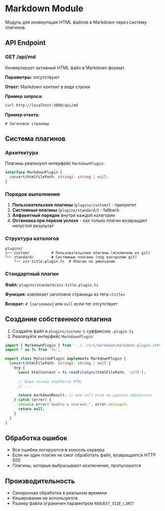# Markdown Module

Модуль для конвертации HTML файлов в Markdown через систему плагинов.

## API Endpoint

### GET /api/md

Конвертирует активный HTML файл в Markdown формат.

**Параметры:** отсутствуют

**Ответ:** Markdown контент в виде строки

**Пример запроса:**
```bash
curl http://localhost:3000/api/md
```

**Пример ответа:**
```
# Заголовок страницы
```

## Система плагинов

### Архитектура

Плагины реализуют интерфейс `MarkdownPlugin`:

```typescript
interface MarkdownPlugin {
  convert(htmlFilePath: string): string | null;
}
```

### Порядок выполнения

1. **Пользовательские плагины** (`plugins/custom/`) - приоритет
2. **Системные плагины** (`plugins/standard/`) - fallback
3. **Алфавитный порядок** внутри каждой категории
4. **Остановка при первом успехе** - как только плагин возвращает непустой результат

### Структура каталогов

```
plugins/
├── custom/          # Пользовательские плагины (исключены из git)
└── standard/        # Системные плагины (под контролем git)
    └── zzz-title.plugin.ts  # Плагин по умолчанию
```

### Стандартный плагин

**Файл:** `plugins/standard/zzz-title.plugin.ts`

**Функция:** извлекает заголовок страницы из тега `<title>`

**Возврат:** `# {заголовок}` или `null` если тег отсутствует

## Создание собственного плагина

1. Создайте файл в `plugins/custom/` с суффиксом `.plugin.ts`
2. Реализуйте интерфейс `MarkdownPlugin`:

```typescript
import { MarkdownPlugin } from '../../src/markdown/markdown-plugin.interface';
import * as fs from 'fs';

export class MyCustomPlugin implements MarkdownPlugin {
  convert(htmlFilePath: string): string | null {
    try {
      const htmlContent = fs.readFileSync(htmlFilePath, 'utf8');
      
      // Ваша логика обработки HTML
      // ...
      
      return markdownResult; // или null если не удалось обработать
    } catch (error) {
      console.error('Ошибка в плагине:', error.message);
      return null;
    }
  }
}
```

## Обработка ошибок

- Все ошибки логируются в консоль сервера
- Если ни один плагин не смог обработать файл, возвращается HTTP 500
- Плагины, которые выбрасывают исключения, пропускаются

## Производительность

- Синхронная обработка в реальном времени
- Кеширование не используется
- Размер файла ограничен параметром `REQUEST_SIZE_LIMIT`
